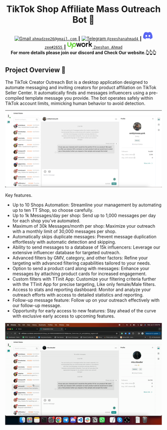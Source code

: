 <h1 align="center">TikTok Shop Affiliate Mass Outreach Bot 🤖</h1>

<div align="center">
  <a href="https://mail.google.com/mail/u/?authuser=ahmadzee26@gmail.com">
    <img alt="Gmail" width="30px" src="[[https://edent.github.io/SuperTinyIcons/images/svg/gmail.svg](https://github.com/Zeeshanahmad4/TikTok-Shop-Affiliate-Mass-Outreach-Bot/blob/main/New%20init.jpg)](https://github.com/Zeeshanahmad4/TikTok-Shop-Affiliate-Mass-Outreach-Bot/blob/main/New%20init.jpg)" />
    <code>ahmadzee26@gmail.com</code>
  </a>
  <span> ┃ </span>
  
  <a href="https://t.me/zeeshanahmad4">
    <img alt="Telegram" width="30px" src="https://edent.github.io/SuperTinyIcons/images/svg/telegram.svg" />
    <code>@zeeshanahmad4</code>
  </a>
  <span> ┃ </span>
  
  <a href="https://discord.com">
    <img alt="Discord" width="30px" src="https://github.com/Zeeshanahmad4/RealEstateMate-WhatsApp-Group-Management-Bot/blob/main/discord-icon-svgrepo-com.svg" />
    <code>zee#2655</code>
  </a>
  <span> ┃ </span>
  
  <a href="https://www.upwork.com/freelancers/zeeshanahmad291">
    <img alt="Upwork" width="80px" src="https://github.com/Zeeshanahmad4/Zeeshanahmad4/blob/main/upwork.svg" />
    <code>Zeeshan Ahmad</code>
  </a>
  
  <br />
  <strong>For more details please join our discord and Check Our website.👆👆👆</strong>
</div>

## Project Overview 📖

The TikTok Creator Outreach Bot is a desktop application designed to automate messaging and inviting creators for product affiliation on TikTok Seller Center. It automatically finds and messages influencers using a pre-compiled template message you provide. The bot operates safely within TikTok account limits, mimicking human behavior to avoid detection.


![Alt text](https://github.com/Zeeshanahmad4/TikTok-Shop-Affiliate-Mass-Outreach-Bot/blob/main/Screenshot%202024-01-03%20at%205.58.11%20PM.png)

Key features.

* Up to 10 Shops Automation: Streamline your management by automating up to ten TT Shop, so choose carefully.
* Up to 1k Messages/day per shop: Send up to 1,000 messages per day for each shop you've automated.
* Maximum of 30k Messages/month per shop: Maximize your outreach with a monthly limit of 30,000 messages per shop.
* Automatically skips duplicate messages: Prevent message duplication effortlessly with automatic detection and skipping.
* Ability to send messages to a database of 15k influencers: Leverage our extensive influencer database for targeted outreach.
* Advanced filters by GMV, category, and other factors: Refine your targeting with advanced filtering capabilities tailored to your needs.
* Option to send a product card along with messages: Enhance your messages by attaching product cards for increased engagement.
* Custom filters with TTinit App: Customize your filtering criteria further with the TTinit App for precise targeting, Like only female/Male filters.
* Access to stats and reporting dashboard: Monitor and analyze your outreach efforts with access to detailed statistics and reporting.
* Follow-up message feature: Follow up on your outreach effectively with our follow-up message.
* Opportunity for early access to new features: Stay ahead of the curve with exclusive early access to upcoming features.

![Alt text](https://github.com/Zeeshanahmad4/TikTok-Shop-Affiliate-Mass-Outreach-Bot/blob/main/video.gif)



